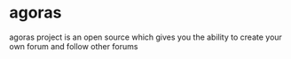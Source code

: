 # agoras
agoras project is an open source which gives you the ability to create your own forum and follow other forums 

